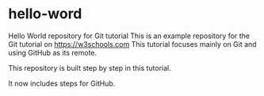 # hello-word
Hello World repository for Git tutorial
This is an example repository for the Git tutorial on https://w3schools.com
This tutorial focuses mainly on Git and using GitHub as its remote.

This repository is built step by step in this tutorial.

It now includes steps for GitHub.
